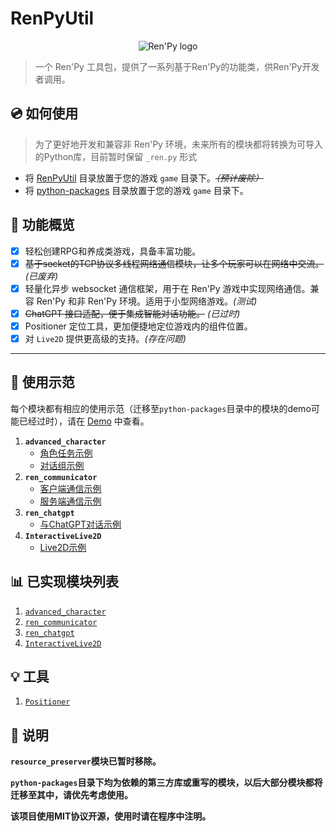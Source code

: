 # RenPyUtil

<p align="center">
  <img src="https://www.renpy.org/static/index-logo.png" alt="Ren'Py logo">
</p>

> 一个 Ren'Py 工具包，提供了一系列基于Ren'Py的功能类，供Ren'Py开发者调用。

## :cd: 如何使用

> 为了更好地开发和兼容非 Ren'Py 环境，未来所有的模块都将转换为可导入的Python库，目前暂时保留 `_ren.py` 形式

- 将 [RenPyUtil](./RenPyUtil) 目录放置于您的游戏 `game` 目录下。~~*（预计废除）*~~
- 将 [python-packages](./python-packages/) 目录放置于您的游戏 `game` 目录下。

## :rocket: 功能概览

- [x] 轻松创建RPG和养成类游戏，具备丰富功能。
- [x] ~~基于socket的TCP协议多线程网络通信模块，让多个玩家可以在网络中交流。~~*(已废弃)*
- [x] 轻量化异步 websocket 通信框架，用于在 Ren'Py 游戏中实现网络通信。兼容 Ren'Py 和非 Ren'Py 环境。适用于小型网络游戏。*(测试)*
- [x] ~~ChatGPT 接口适配，便于集成智能对话功能。~~ *(已过时)*
- [x] Positioner 定位工具，更加便捷地定位游戏内的组件位置。
- [x] 对 `Live2D` 提供更高级的支持。*(存在问题)*

---

## :bookmark: 使用示范

每个模块都有相应的使用示范（迁移至`python-packages`目录中的模块的demo可能已经过时），请在 [Demo](./Demo) 中查看。

1. **`advanced_character`**
    - [角色任务示例](./Demo/demo_advanced_character/character_task.rpy)
    - [对话组示例](./Demo/demo_advanced_character/speaking_group.rpy)
2. **`ren_communicator`**
    - [客户端通信示例](./Demo/demo_ren_communicator/client.rpy)
    - [服务端通信示例](./Demo/demo_ren_communicator/server.rpy)
3. **`ren_chatgpt`**
    - [与ChatGPT对话示例](./Demo/demo_ren_chatgpt.rpy)
4. **`InteractiveLive2D`**
    - [Live2D示例](./Demo/demo_InteractiveLive2D.rpy)

## :bar_chart: 已实现模块列表

1. [`advanced_character`](./RenPyUtil/advanced_character_ren.py)
2. [`ren_communicator`](./RenPyUtil/RenCommunicator/)
3. [`ren_chatgpt`](./RenPyUtil/ren_chatgpt_ren.py)
4. [`InteractiveLive2D`](./RenPyUtil/00InteractiveLive2D_ren.py/)

## :bulb: 工具
1. [`Positioner`](./RenPyUtil/Positioner)

## :book: 说明

**`resource_preserver`模块已暂时移除。**

**`python-packages`目录下均为依赖的第三方库或重写的模块，以后大部分模块都将迁移至其中，请优先考虑使用。**

**该项目使用MIT协议开源，使用时请在程序中注明。**
